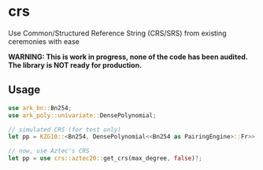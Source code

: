 # crs

Use Common/Structured Reference String (CRS/SRS) from existing ceremonies with ease

**WARNING: This is work in progress, none of the code has been audited. The library is NOT ready for production.**

## Usage

```rust
use ark_bn::Bn254;
use ark_poly::univariate::DensePolynomial;

// simulated CRS (for test only)
let pp = KZG10::<Bn254, DensePolynomial<<Bn254 as PairingEngine>::Fr>>::setup(max_degree, false, &mut rng)?;

// now, use Aztec's CRS
let pp = use crs::aztec20::get_crs(max_degree, false)?;
```
